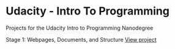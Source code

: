 # Udacity - Intro To Programming

Projects for the Udacity Intro to Programming Nanodegree

  Stage 1: Webpages, Documents, and Structure
  [View project](http://continuous-inputs.com)
